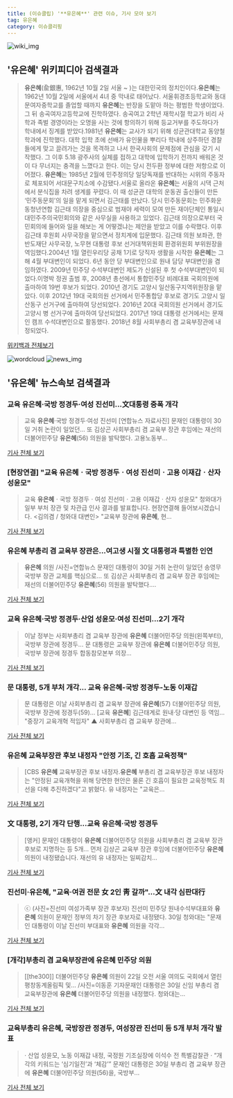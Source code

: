 ```yaml
---
title: (이슈클립) '**유은혜**' 관련 이슈, 기사 모아 보기
tag: 유은혜
category: 이슈클리핑
---
```

![wiki_img](https://user-images.githubusercontent.com/42597476/44503234-41136a80-a6d0-11e8-9071-6fc6418eafe4.png)
## **'**유은혜**'** 위키피디아 검색결과
>**유은혜**(兪銀惠, 1962년 10월 2일 서울 ~ )는 대한민국의 정치인이다.**유은혜**는 1962년 10월 2일에 서울에서 4녀 중 막내로 태어났다. 서울휘경초등학교와 동대문여자중학교를 졸업할 때까지 **유은혜**는 반장을 도맡아 하는 평범한 학생이었다. 그 뒤 송곡여자고등학교에 진학하였다. 송곡여고 2학년 재학시절 학교가 비리 사학과 족벌 경영이라는 오명을 사는 것에 항의하기 위해 등교거부를 주도하다가 학내에서 징계를 받았다.1981년 **유은혜**는 교사가 되기 위해 성균관대학교 동양철학과에 진학했다. 대학 입학 초에 선배가 유인물을 뿌리다 학내에 상주하던 경찰들에게 맞고 끌려가는 것을 목격하고 나서 한국사회의 문제점에 관심을 갖기 시작했다. 그 이후 5.18 광주사의 실체를 접하고 대학에 입학하기 전까지 배워온 것이 다 무너지는 충격을 느꼈다고 한다. 이는 당시 전두환 정부에 대한 저항으로 이어졌다. **유은혜**는 1985년 2월에 민주정의당 일당독재를 반대하는 시위의 주동자로 체포되어 서대문구치소에 수감됐다.서울로 올라온 **유은혜**는 서울의 시댁 근처에서 분식집을 차려 생계를 꾸렸다. 이 때 성균관 대학의 운동권 출신들이 만든 ‘민주동문회’의 일을 맡게 되면서 김근태를 만났다. 당시 민주동문회는 민주화운동청년연합 김근태 의장을 중심으로 범재야 세력이 모여 만든 재야단체인 통일시대민주주의국민회의와 같은 사무실을 사용하고 있었다. 김근태 의장으로부터 국민회의에 들어와 일을 해보는 게 어떻겠냐는 제안을 받았고 이를 수락했다. 이후 김근태 후원회 사무국장을 맡으면서 정치계에 입문했다. 김근태 의원 보좌관, 한반도재단 사무국장, 노무현 대통령 후보 선거대책위원회 환경위원회 부위원장을 역임했다.2004년 1월 열린우리당 공채 1기로 당직자 생활을 시작한 **유은혜**는 그 해 4월 부대변인이 되었다. 6년 동안 당 부대변인으로 원내 담당 부대변인을 겸임하였다. 2009년 민주당 수석부대변인 제도가 신설된 후 첫 수석부대변인이 되었다.이명박 정권 출범 후, 2008년 총선에서 통합민주당 비례대표 국회의원에 출마하여 19번 후보가 되었다. 2010년 경기도 고양시 일산동구지역위원장을 맡았다. 이후 2012년 19대 국회의원 선거에서 민주통합당 후보로 경기도 고양시 일산동구 선거구에 출마하여 당선되었다. 2016년 20대 국회의원 선거에서 경기도 고양시 병 선거구에 출마하여 당선되었다. 2017년 19대 대통령 선거에서는 문재인 캠프 수석대변인으로 활동했다. 2018년 8월 사회부총리 겸 교육부장관에 내정되었다.

<a href="https://ko.wikipedia.org/wiki/유은혜" target="_blank">위키백과 전체보기</a>

![wordcloud](https://s3.ap-northeast-2.amazonaws.com/lyrics101-wordcloud/2018-08-30-1535624945.png)
![news_img](https://user-images.githubusercontent.com/42597476/44507050-1206f400-a6e4-11e8-8d98-7ffbfebb353f.png)
## **'**유은혜**'** 뉴스속보 검색결과
### 교육 **유은혜**·국방 정경두·여성 진선미…文대통령 중폭 개각

>교육 **유은혜**·국방 정경두·여성 진선미 [연합뉴스 자료사진] 문재인 대통령이 30일 거취 논란이 일었던... 또 김상곤 사회부총리 겸 교육부 장관 후임에는 재선의 더불어민주당 **유은혜**(56) 의원을 발탁했다. 고용노동부...

<a href="http://app.yonhapnews.co.kr/YNA/Basic/SNS/r.aspx?c=AKR20180830113100001&did=1195m" target="_blank">기사 전체 보기</a>

### [현장연결] "교육 **유은혜**ㆍ국방 정경두ㆍ여성 진선미ㆍ고용 이재갑ㆍ산자 성윤모"

>교육 **유은혜**ㆍ국방 정경두ㆍ여성 진선미ㆍ고용 이재갑ㆍ산자 성윤모" 청와대가 일부 부처 장관 및 차관급 인사 결과를 발표합니다. 현장연결해 들어보시겠습니다. <김의겸 / 청와대 대변인> "교육부 장관에 **유은혜**, 현...

<a href="http://www.yonhapnewstv.co.kr/MYH20180830011800038/?did=1825m" target="_blank">기사 전체 보기</a>

### **유은혜** 부총리 겸 교육부 장관은…여고생 시절 文 대통령과 특별한 인연

>**유은혜** 의원 /사진=연합뉴스 문재인 대통령이 30일 거취 논란이 일었던 송영무 국방부 장관 교체를 핵심으로... 또 김상곤 사회부총리 겸 교육부 장관 후임에는 재선의 더불어민주당 **유은혜**(56) 의원을 발탁했다....

<a href="http://news.hankyung.com/article/2018083042057" target="_blank">기사 전체 보기</a>

### 교육 **유은혜**·국방 정경두·산업 성윤모·여성 진선미…2기 개각

>이날 정부는 사회부총리 겸 교육부 장관에 **유은혜** 더불어민주당 의원(왼쪽부터), 국방부 장관에 정경두... 문 대통령은 교육부 장관에 **유은혜** 더불어민주당 의원, 국방부 장관에 정경두 합동참모본부 의장...

<a href="http://news1.kr/articles/?3412847" target="_blank">기사 전체 보기</a>

### 문 대통령, 5개 부처 개각... 교육 **유은혜**-국방 정경두-노동 이재갑

>문 대통령은 이날 사회부총리 겸 교육부 장관에 **유은혜**(57) 더불어민주당 의원, 국방부 장관에 정경두(59)... [교육 **유은혜**] 김근태계로 원내·당 대변인 등 역임... "중장기 교육개혁 적임자" ▲ 사회부총리 겸 교육부 장관에...

<a href="http://www.ohmynews.com/NWS_Web/View/at_pg.aspx?CNTN_CD=A0002467773&CMPT_CD=P0010&utm_source=naver&utm_medium=newsearch&utm_campaign=naver_news" target="_blank">기사 전체 보기</a>

### **유은혜** 교육부장관 후보 내정자 "안정 기조, 긴 호흡 교육정책"

>[CBS **유은혜** 교육부장관 후보 내정자.**유은혜** 부총리 겸 교육부장관 후보 내정자는 "안정된 교육개혁을 위해 당면한 현안은 물론 긴 호흡이 필요한 교육정책도 최선을 다해 추진하겠다"고 밝혔다. 유 내정자는 "교육은...

<a href="http://www.nocutnews.co.kr/news/5024198" target="_blank">기사 전체 보기</a>

### 文 대통령, 2기 개각 단행…교육 **유은혜**·국방 정경두

>[앵커] 문재인 대통령이 **유은혜** 더불어민주당 의원을 사회부총리 겸 교육부 장관 후보로 지명하는 등 5개... 먼저 김상곤 교육부 장관 후임에 더불어민주당 **유은혜** 의원이 내정됐습니다. 재선의 유 내정자는 일찌감치...

<a href="http://news.kbs.co.kr/news/view.do?ncd=4031788&ref=A" target="_blank">기사 전체 보기</a>

### 진선미·**유은혜**, "교육·여권 전문 女 2인 靑 갈까"…文 내각 심판대行

>ⓒ (사진=진선미 여성가족부 장관 후보자) 진선미 민주당 원내수석부대표와 **유은혜** 의원이 문재인 정부의 차기 장관 후보자로 내정됐다. 30일 청와대는 "문재인 대통령이 이날 진선미 부대표와 **유은혜** 의원을 각각...

<a href="http://www.dailian.co.kr/news/view/736202/?sc=naver" target="_blank">기사 전체 보기</a>

### [개각]부총리 겸 교육부장관에 **유은혜** 민주당 의원

>[[the300]] 더불어민주당 **유은혜** 의원이 22일 오전 서울 여의도 국회에서 열린 평창동계올림픽 및... /사진=이동훈 기자문재인 대통령은 30일 신임 부총리 겸 교육부장관에 **유은혜** 더불어민주당 의원을 내정했다. 청와대는...

<a href="http://news.mt.co.kr/mtview.php?no=2018083013567650542" target="_blank">기사 전체 보기</a>

### 교육부총리 **유은혜**, 국방장관 정경두, 여성장관 진선미 등 5개 부처 개각 발표

>· 산업 성윤모, 노동 이재갑 내정, 국정원 기조실장에 이석수 전 특별감찰관 · “개각의 키워드는 ‘심기일전’과 ‘체감’” 문재인 대통령은 30일 부총리 겸 교육부 장관에 **유은혜** 더불어민주당 의원(56)을, 국방부...

<a href="http://news.khan.co.kr/kh_news/khan_art_view.html?artid=201808301500001&code=910100" target="_blank">기사 전체 보기</a>


